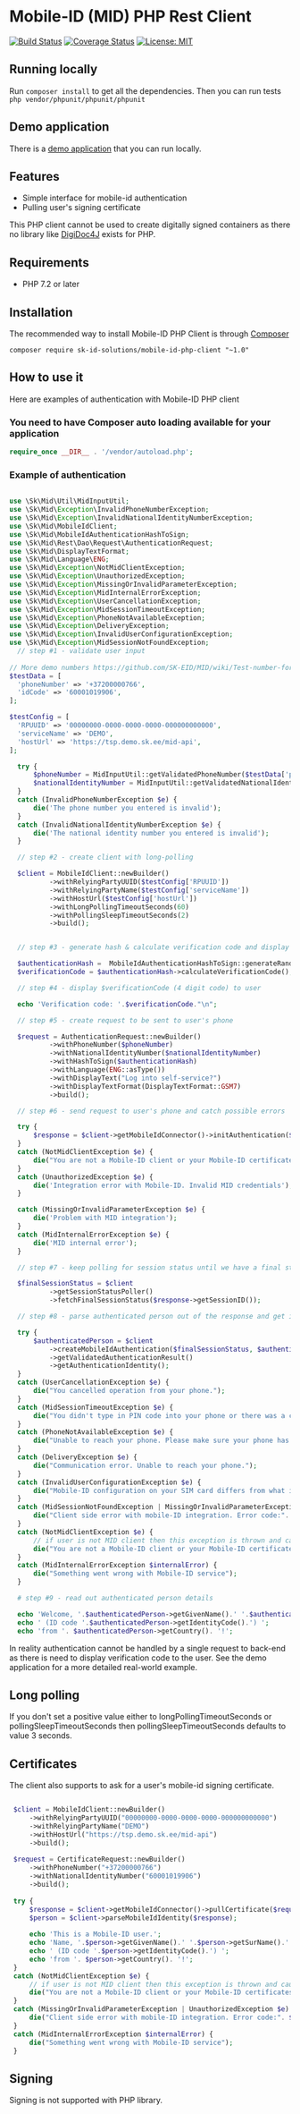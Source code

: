 # Mobile-ID (MID) PHP Rest Client

[![Build Status](https://api.travis-ci.com/SK-EID/mid-rest-php-client.svg?branch=master)](https://travis-ci.com/SK-EID/mid-rest-php-client)
[![Coverage Status](https://img.shields.io/codecov/c/github/SK-EID/mid-rest-php-client.svg)](https://codecov.io/gh/SK-EID/mid-rest-php-client)
[![License: MIT](https://img.shields.io/github/license/mashape/apistatus.svg)](https://opensource.org/licenses/MIT)

## Running locally

Run `composer install` to get all the dependencies.
Then you can run tests `php vendor/phpunit/phpunit/phpunit`

## Demo application 

There is a [demo application](https://github.com/SK-EID/mid-rest-php-demo) that you can run locally. 

## Features

* Simple interface for mobile-id authentication
* Pulling user's signing certificate 

This PHP client cannot be used to create digitally signed containers as 
there no library like [DigiDoc4J](https://github.com/open-eid/digidoc4j) exists for PHP.

## Requirements
 
* PHP 7.2 or later
 
## Installation
 
The recommended way to install Mobile-ID PHP Client is through [Composer](https://getcomposer.org/)
 
 ```
 composer require sk-id-solutions/mobile-id-php-client "~1.0"
 ```
 
## How to use it

Here are examples of authentication with Mobile-ID PHP client

### You need to have Composer auto loading available for your application

```PHP
require_once __DIR__ . '/vendor/autoload.php';
```

### Example of authentication


```PHP

use \Sk\Mid\Util\MidInputUtil;
use \Sk\Mid\Exception\InvalidPhoneNumberException;
use \Sk\Mid\Exception\InvalidNationalIdentityNumberException;
use \Sk\Mid\MobileIdClient;
use \Sk\Mid\MobileIdAuthenticationHashToSign;
use \Sk\Mid\Rest\Dao\Request\AuthenticationRequest;
use \Sk\Mid\DisplayTextFormat;
use \Sk\Mid\Language\ENG;
use \Sk\Mid\Exception\NotMidClientException;
use \Sk\Mid\Exception\UnauthorizedException;
use \Sk\Mid\Exception\MissingOrInvalidParameterException;
use \Sk\Mid\Exception\MidInternalErrorException;
use \Sk\Mid\Exception\UserCancellationException;
use \Sk\Mid\Exception\MidSessionTimeoutException;
use \Sk\Mid\Exception\PhoneNotAvailableException;
use \Sk\Mid\Exception\DeliveryException;
use \Sk\Mid\Exception\InvalidUserConfigurationException;
use \Sk\Mid\Exception\MidSessionNotFoundException;
  // step #1 - validate user input
  
// More demo numbers https://github.com/SK-EID/MID/wiki/Test-number-for-automated-testing-in-DEMO
$testData = [
  'phoneNumber' => '+37200000766',
  'idCode' => '60001019906',
];

$testConfig = [
  'RPUUID' => '00000000-0000-0000-0000-000000000000',
  'serviceName' => 'DEMO',
  'hostUrl' => 'https://tsp.demo.sk.ee/mid-api',
];

  try {
      $phoneNumber = MidInputUtil::getValidatedPhoneNumber($testData['phoneNumber']);
      $nationalIdentityNumber = MidInputUtil::getValidatedNationalIdentityNumber($testData['idCode']);
  }
  catch (InvalidPhoneNumberException $e) {
      die('The phone number you entered is invalid');
  }
  catch (InvalidNationalIdentityNumberException $e) {
      die('The national identity number you entered is invalid');
  }

  // step #2 - create client with long-polling

  $client = MobileIdClient::newBuilder()
          ->withRelyingPartyUUID($testConfig['RPUUID'])
          ->withRelyingPartyName($testConfig['serviceName'])
          ->withHostUrl($testConfig['hostUrl'])
          ->withLongPollingTimeoutSeconds(60)
          ->withPollingSleepTimeoutSeconds(2)
          ->build();


  // step #3 - generate hash & calculate verification code and display to user

  $authenticationHash =  MobileIdAuthenticationHashToSign::generateRandomHashOfDefaultType();
  $verificationCode = $authenticationHash->calculateVerificationCode();

  // step #4 - display $verificationCode (4 digit code) to user

  echo 'Verification code: '.$verificationCode."\n";

  // step #5 - create request to be sent to user's phone

  $request = AuthenticationRequest::newBuilder()
          ->withPhoneNumber($phoneNumber)
          ->withNationalIdentityNumber($nationalIdentityNumber)
          ->withHashToSign($authenticationHash)
          ->withLanguage(ENG::asType())
          ->withDisplayText("Log into self-service?")
          ->withDisplayTextFormat(DisplayTextFormat::GSM7)
          ->build();

  // step #6 - send request to user's phone and catch possible errors

  try {
      $response = $client->getMobileIdConnector()->initAuthentication($request);
  }
  catch (NotMidClientException $e) {
      die("You are not a Mobile-ID client or your Mobile-ID certificates are revoked. Please contact your mobile operator.");
  }
  catch (UnauthorizedException $e) {
      die('Integration error with Mobile-ID. Invalid MID credentials');
  }

  catch (MissingOrInvalidParameterException $e) {
      die('Problem with MID integration');
  }
  catch (MidInternalErrorException $e) {
      die('MID internal error');
  }

  // step #7 - keep polling for session status until we have a final status from phone

  $finalSessionStatus = $client
          ->getSessionStatusPoller()
          ->fetchFinalSessionStatus($response->getSessionID());

  // step #8 - parse authenticated person out of the response and get it validated

  try {
      $authenticatedPerson = $client
          ->createMobileIdAuthentication($finalSessionStatus, $authenticationHash)
          ->getValidatedAuthenticationResult()
          ->getAuthenticationIdentity();
  }
  catch (UserCancellationException $e) {
      die("You cancelled operation from your phone.");
  }
  catch (MidSessionTimeoutException $e) {
      die("You didn't type in PIN code into your phone or there was a communication error.");
  }
  catch (PhoneNotAvailableException $e) {
      die("Unable to reach your phone. Please make sure your phone has mobile coverage.");
  }
  catch (DeliveryException $e) {
      die("Communication error. Unable to reach your phone.");
  }
  catch (InvalidUserConfigurationException $e) {
      die("Mobile-ID configuration on your SIM card differs from what is configured on service provider's side. Please contact your mobile operator.");
  }
  catch (MidSessionNotFoundException | MissingOrInvalidParameterException | UnauthorizedException $e) {
      die("Client side error with mobile-ID integration. Error code:". $e->getCode());
  }
  catch (NotMidClientException $e) {
      // if user is not MID client then this exception is thrown and caught already during first request (see above)
      die("You are not a Mobile-ID client or your Mobile-ID certificates are revoked. Please contact your mobile operator.");
  }
  catch (MidInternalErrorException $internalError) {
      die("Something went wrong with Mobile-ID service");
  }

  # step #9 - read out authenticated person details

  echo 'Welcome, '.$authenticatedPerson->getGivenName().' '.$authenticatedPerson->getSurName().' ';
  echo ' (ID code '.$authenticatedPerson->getIdentityCode().') ';
  echo 'from '. $authenticatedPerson->getCountry(). '!';

```

In reality authentication cannot be handled by a single request to back-end
as there is need to display verification code to the user.
See the demo application for a more detailed real-world example.


## Long polling

If you don't set a positive value either to longPollingTimeoutSeconds or pollingSleepTimeoutSeconds
then pollingSleepTimeoutSeconds defaults to value 3 seconds.

## Certificates

The client also supports to ask for a user's mobile-id signing certificate.

 ```PHP

  $client = MobileIdClient::newBuilder()
      ->withRelyingPartyUUID("00000000-0000-0000-0000-000000000000")
      ->withRelyingPartyName("DEMO")
      ->withHostUrl("https://tsp.demo.sk.ee/mid-api")
      ->build();
  
  $request = CertificateRequest::newBuilder()
      ->withPhoneNumber("+37200000766")
      ->withNationalIdentityNumber("60001019906")
      ->build();
  
  try {
      $response = $client->getMobileIdConnector()->pullCertificate($request);
      $person = $client->parseMobileIdIdentity($response);
  
      echo 'This is a Mobile-ID user.';
      echo 'Name, '.$person->getGivenName().' '.$person->getSurName().' ';
      echo ' (ID code '.$person->getIdentityCode().') ';
      echo 'from '. $person->getCountry(). '!';
  }
  catch (NotMidClientException $e) {
      // if user is not MID client then this exception is thrown and caught already during first request (see above)
      die("You are not a Mobile-ID client or your Mobile-ID certificates are revoked. Please contact your mobile operator.");
  }
  catch (MissingOrInvalidParameterException | UnauthorizedException $e) {
      die("Client side error with mobile-ID integration. Error code:". $e->getCode());
  }
  catch (MidInternalErrorException $internalError) {
      die("Something went wrong with Mobile-ID service");
  }

 ```

## Signing

Signing is not supported with PHP library.
